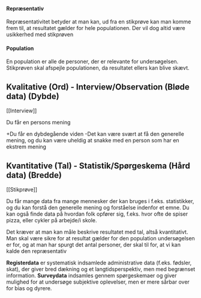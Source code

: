 
#### Repræsentativ
Repræsentativitet betyder at man kan, ud fra en stikprøve kan man komme frem til, at resultatet gælder for hele populationen. Der vil dog altid være usikkerhed med stikprøven
#### Population
En population er alle de personer, der er relevante for undersøgelsen. Stikprøven skal afspejle populationen, da resultatet ellers kan blive skævt.
## Kvalitative (Ord) - Interview/Observation (Bløde data) (Dybde)

[[Interview]]

Du får en persons mening

+Du får en dybdegående viden
-Det kan være svært at få den generelle mening, og du kan være uheldig at snakke med en person som har en ekstrem mening

## Kvantitative (Tal) - Statistik/Spørgeskema (Hård data) (Bredde) 

[[Stikprøve]]

Du får mange data fra mange mennesker der kan bruges i f.eks. statistikker, og du kan forstå den generelle mening og forståelse indenfor et emne. Du kan også finde data på hvordan folk opfører sig, f.eks. hvor ofte de spiser pizza, eller cykler på arbejde/i skole.

Det kræver at man kan måle beskrive resultatet med tal, altså kvantitativt. Man skal være sikre for at resultat gælder for den population undersøgelsen er for, og at man har spurgt det antal personer, der skal til for, at vi kan kalde den repræsentativ

**Registerdata** er systematisk indsamlede administrative data (f.eks. fødsler, skat), der giver bred dækning og et langtidsperspektiv, men med begrænset information. 
**Surveydata** indsamles gennem spørgeskemaer og giver mulighed for at undersøge subjektive oplevelser, men er mere sårbar over for bias og dyrere.